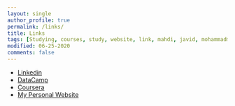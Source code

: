 ```yaml
---
layout: single
author_profile: true
permalink: /links/
title: Links
tags: [Studying, courses, study, website, link, mahdi, javid, mohammadmahdijavid, mahdijavid]
modified: 06-25-2020
comments: false
---
```



* [Linkedin](https://www.linkedin.com/in/mohammad-mahdi-javid/)
* [DataCamp](https://www.datacamp.com/profile/mahdijavid1380)
* [Coursera](https://www.coursera.org/user/8f433bca8bdb9a4058f8e245a4a52750)
* [My Personal Website](https://mahdi-javid.github.io/)

